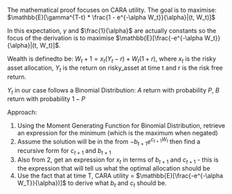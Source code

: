 The mathematical proof focuses on CARA utility. The goal is to maximise: $\mathbb{E}[\gamma^{T-t} * \frac{1 - e^{-\alpha W_t}}{\alpha}|(t, W_t)]$

In this expectation, $\gamma$ and $\frac{1}{\alpha}$ are actually constants so the focus of the derivation is to maximise $\mathbb{E}[\frac{-e^{-\alpha W_t}}{\alpha}|(t, W_t)]$.

Wealth is definedto be: $W_t+1 = x_t(Y_t - r) + W_t(1 + r)$, where $x_t$ is the risky asset allocation, $Y_t$ is the return on risky_asset at time t and r is the risk free return.

$Y_t$ in our case follows a Binomial Distribution: $A$ return with probability $P$, $B$ return with probability $1-P$

Approach:
1. Using the Moment Generating Function for Binomial Distribution, retrieve an expression for the minimum (which is the maximum when negated)
2. Assume the solution will be in the from $-b_{t+1}e^{c_{t+1}W_{t}}$ then find a recursive form for $c_{t+1}$ and $b_{t+1}$
3. Also from 2, get an expression for $x_t$ in terms of $b_{t+1}$ and $c_{t+1}$ - this is the expression that will tell us what the optimal allocation should be
4. Use the fact that at time T, CARA utility = $\mathbb{E}[\frac{-e^{-\alpha W_T}}{\alpha})]$ to derive what $b_t$ and $c_t$ should be.
